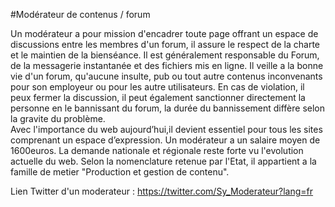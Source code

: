 #Modérateur de contenus / forum 


Un modérateur a pour mission d'encadrer toute page offrant un espace de discussions entre les membres d'un forum, il assure le respect de la charte et le maintien de la bienséance.
Il est généralement responsable du Forum, de la messagerie instantanée et des fichiers mis en ligne.
Il veille a la bonne vie d'un forum, qu'aucune insulte, pub ou tout autre contenus inconvenants pour son employeur ou pour les autre utilisateurs.
En cas de violation, il peux fermer la discussion, il peut également sanctionner directement la personne en le bannissant du forum, la durée du bannissement diffère selon la gravite du problème.  
Avec l'importance du web aujourd’hui,il devient essentiel pour tous les sites comprenant un espace d’expression. 
Un modérateur a un salaire moyen de 1600euros.
La demande nationale et régionale reste forte vu l'evolution actuelle du web.
Selon la nomenclature retenue par l'Etat, il appartient a la famille de metier "Production et gestion de contenu".

Lien Twitter d'un moderateur : https://twitter.com/Sy_Moderateur?lang=fr 
